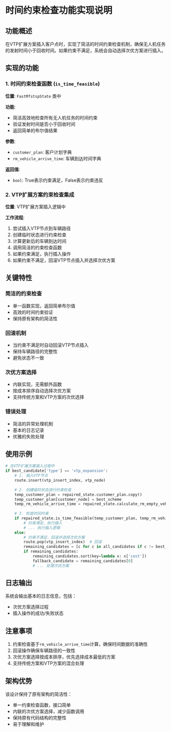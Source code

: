 # 时间约束检查功能实现说明

## 功能概述

在VTP扩展方案插入客户点时，实现了简洁的时间约束检查机制，确保无人机任务的发射时间小于回收时间。如果约束不满足，系统会自动选择次优方案进行插入。

## 实现的功能

### 1. 时间约束检查函数 (`is_time_feasible`)

**位置**: `FastMfstspState` 类中

**功能**: 
- 简洁高效地检查所有无人机任务的时间约束
- 验证发射时间是否小于回收时间
- 返回简单的布尔值结果

**参数**:
- `customer_plan`: 客户计划字典
- `rm_vehicle_arrive_time`: 车辆到达时间字典

**返回值**:
- `bool`: True表示约束满足，False表示约束违反

### 2. VTP扩展方案约束检查集成

**位置**: VTP扩展方案插入逻辑中

**工作流程**:
1. 尝试插入VTP节点到车辆路径
2. 创建临时状态进行约束检查
3. 计算更新后的车辆到达时间
4. 调用简洁的约束检查函数
5. 如果约束满足，执行插入操作
6. 如果约束不满足，回滚VTP节点插入并选择次优方案

## 关键特性

### 简洁的约束检查
- 单一函数实现，返回简单布尔值
- 高效的时间约束验证
- 保持原有架构的简洁性

### 回滚机制
- 当约束不满足时自动回滚VTP节点插入
- 保持车辆路径的完整性
- 避免状态不一致

### 次优方案选择
- 内联实现，无需额外函数
- 按成本排序自动选择次优方案
- 支持传统方案和VTP方案的次优选择

### 错误处理
- 简洁的异常处理机制
- 基本的日志记录
- 优雅的失败处理

## 使用示例

```python
# 在VTP扩展方案插入过程中
if best_candidate['type'] == 'vtp_expansion':
    # 1. 插入VTP节点
    route.insert(vtp_insert_index, vtp_node)
    
    # 2. 创建临时状态进行约束检查
    temp_customer_plan = repaired_state.customer_plan.copy()
    temp_customer_plan[customer_node] = best_scheme
    temp_rm_vehicle_arrive_time = repaired_state.calculate_rm_empty_vehicle_arrive_time(temp_vehicle_route)
    
    # 3. 检查时间约束
    if repaired_state.is_time_feasible(temp_customer_plan, temp_rm_vehicle_arrive_time):
        # 约束满足，执行插入
        # ... 执行插入逻辑
    else:
        # 约束不满足，回滚并选择次优方案
        route.pop(vtp_insert_index)  # 回滚
        remaining_candidates = [c for c in all_candidates if c != best_candidate]
        if remaining_candidates:
            remaining_candidates.sort(key=lambda x: x['cost'])
            fallback_candidate = remaining_candidates[0]
            # ... 处理次优方案
```

## 日志输出

系统会输出基本的日志信息，包括：
- 次优方案选择过程
- 插入操作的成功/失败状态

## 注意事项

1. 约束检查基于`rm_vehicle_arrive_time`计算，确保时间数据的准确性
2. 回滚操作确保车辆路径的一致性
3. 次优方案选择按成本排序，优先选择成本最低的方案
4. 支持传统方案和VTP方案的混合处理

## 架构优势

该设计保持了原有架构的简洁性：
- 单一约束检查函数，接口简单
- 内联的次优方案选择，减少函数调用
- 保持原有代码结构的完整性
- 易于理解和维护
